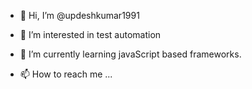 - 👋 Hi, I’m @updeshkumar1991
- 👀 I’m interested in test automation
- 🌱 I’m currently learning javaScript based frameworks.

- 📫 How to reach me ...

<!---
updeshkumar1991/updeshkumar1991 is a ✨ special ✨ repository because its `README.md` (this file) appears on your GitHub profile.
You can click the Preview link to take a look at your changes.
--->
